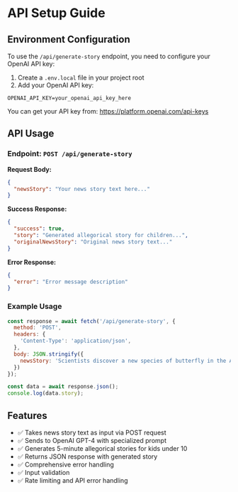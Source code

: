 # API Setup Guide

## Environment Configuration

To use the `/api/generate-story` endpoint, you need to configure your OpenAI API key:

1. Create a `.env.local` file in your project root
2. Add your OpenAI API key:

```env
OPENAI_API_KEY=your_openai_api_key_here
```

You can get your API key from: https://platform.openai.com/api-keys

## API Usage

### Endpoint: `POST /api/generate-story`

**Request Body:**
```json
{
  "newsStory": "Your news story text here..."
}
```

**Success Response:**
```json
{
  "success": true,
  "story": "Generated allegorical story for children...",
  "originalNewsStory": "Original news story text..."
}
```

**Error Response:**
```json
{
  "error": "Error message description"
}
```

### Example Usage

```javascript
const response = await fetch('/api/generate-story', {
  method: 'POST',
  headers: {
    'Content-Type': 'application/json',
  },
  body: JSON.stringify({
    newsStory: 'Scientists discover a new species of butterfly in the Amazon rainforest.'
  })
});

const data = await response.json();
console.log(data.story);
```

## Features

- ✅ Takes news story text as input via POST request
- ✅ Sends to OpenAI GPT-4 with specialized prompt
- ✅ Generates 5-minute allegorical stories for kids under 10
- ✅ Returns JSON response with generated story
- ✅ Comprehensive error handling
- ✅ Input validation
- ✅ Rate limiting and API error handling
